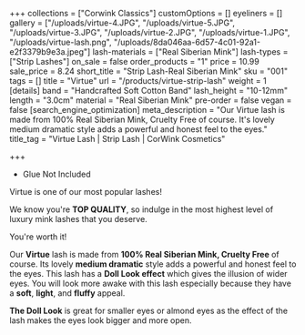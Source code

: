 +++
collections = ["Corwink Classics"]
customOptions = []
eyeliners = []
gallery = ["/uploads/virtue-4.JPG", "/uploads/virtue-5.JPG", "/uploads/virtue-3.JPG", "/uploads/virtue-2.JPG", "/uploads/virtue-1.JPG", "/uploads/virtue-lash.png", "/uploads/8da046aa-6d57-4c01-92a1-e2f3379b9e3a.jpeg"]
lash-materials = ["Real Siberian Mink"]
lash-types = ["Strip Lashes"]
on_sale = false
order_products = "1"
price = 10.99
sale_price = 8.24
short_title = "Strip Lash-Real Siberian Mink"
sku = "001"
tags = []
title = "Virtue"
url = "/products/virtue-strip-lash"
weight = 1
[details]
band = "Handcrafted Soft Cotton Band"
lash_height = "10-12mm"
length = "3.0cm"
material = "Real Siberian Mink"
pre-order = false
vegan = false
[search_engine_optimization]
meta_description = "Our Virtue lash is made from 100% Real Siberian Mink, Cruelty Free of course. It's lovely medium dramatic style adds a powerful and honest feel to the eyes."
title_tag = "Virtue Lash | Strip Lash | CorWink Cosmetics"

+++
* Glue Not Included

Virtue is one of our most popular lashes!

We know you're **TOP QUALITY**, so indulge in the most highest level of luxury mink lashes that you deserve.

You're worth it!

Our **Virtue** lash is made from **100% Real Siberian Mink, Cruelty Free** of course. Its lovely **medium dramatic** style adds a powerful and honest feel to the eyes. This lash has a **Doll Look effect** which gives the illusion of wider eyes. You will look more awake with this lash especially because they have a **soft**, **light**, and **fluffy** appeal.

**The Doll Look** is great for smaller eyes or almond eyes as the effect of the lash makes the eyes look bigger and more open.